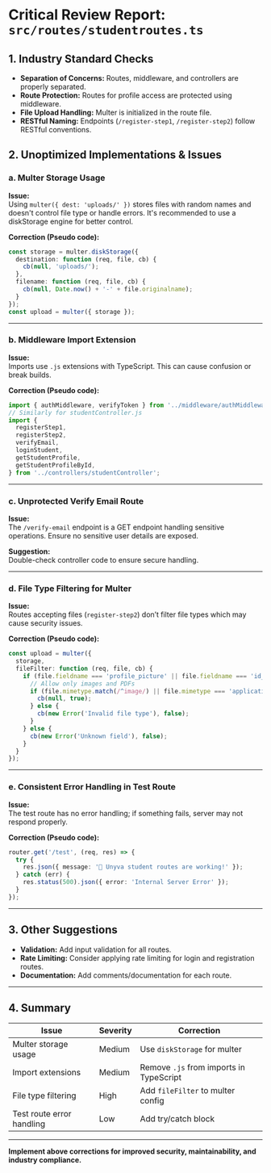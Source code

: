 # Critical Review Report: `src/routes/studentroutes.ts`

## 1. Industry Standard Checks

- **Separation of Concerns:** Routes, middleware, and controllers are properly separated.
- **Route Protection:** Routes for profile access are protected using middleware.
- **File Upload Handling:** Multer is initialized in the route file.
- **RESTful Naming:** Endpoints (`/register-step1`, `/register-step2`) follow RESTful conventions.

## 2. Unoptimized Implementations & Issues

### a. Multer Storage Usage

**Issue:**  
Using `multer({ dest: 'uploads/' })` stores files with random names and doesn't control file type or handle errors. It's recommended to use a diskStorage engine for better control.

**Correction (Pseudo code):**
```typescript
const storage = multer.diskStorage({
  destination: function (req, file, cb) {
    cb(null, 'uploads/');
  },
  filename: function (req, file, cb) {
    cb(null, Date.now() + '-' + file.originalname);
  }
});
const upload = multer({ storage });
```

---

### b. Middleware Import Extension

**Issue:**  
Imports use `.js` extensions with TypeScript. This can cause confusion or break builds.

**Correction (Pseudo code):**
```typescript
import { authMiddleware, verifyToken } from '../middleware/authMiddleware'; // Remove .js extension
// Similarly for studentController.js
import {
  registerStep1,
  registerStep2,
  verifyEmail,
  loginStudent,
  getStudentProfile,
  getStudentProfileById,
} from '../controllers/studentController';
```
---

### c. Unprotected Verify Email Route

**Issue:**  
The `/verify-email` endpoint is a GET endpoint handling sensitive operations. Ensure no sensitive user details are exposed.

**Suggestion:**  
Double-check controller code to ensure secure handling.

---

### d. File Type Filtering for Multer

**Issue:**  
Routes accepting files (`register-step2`) don’t filter file types which may cause security issues.

**Correction (Pseudo code):**
```typescript
const upload = multer({ 
  storage,
  fileFilter: function (req, file, cb) {
    if (file.fieldname === 'profile_picture' || file.fieldname === 'id_card') {
      // Allow only images and PDFs
      if (file.mimetype.match(/^image/) || file.mimetype === 'application/pdf') {
        cb(null, true);
      } else {
        cb(new Error('Invalid file type'), false);
      }
    } else {
      cb(new Error('Unknown field'), false);
    }
  }
});
```
---

### e. Consistent Error Handling in Test Route

**Issue:**  
The test route has no error handling; if something fails, server may not respond properly.

**Correction (Pseudo code):**
```typescript
router.get('/test', (req, res) => {
  try {
    res.json({ message: '🎉 Unyva student routes are working!' });
  } catch (err) {
    res.status(500).json({ error: 'Internal Server Error' });
  }
});
```
---

## 3. Other Suggestions

- **Validation:** Add input validation for all routes.
- **Rate Limiting:** Consider applying rate limiting for login and registration routes.
- **Documentation:** Add comments/documentation for each route.

---

## 4. Summary

| Issue | Severity | Correction |
|-------|----------|------------|
| Multer storage usage | Medium | Use `diskStorage` for multer |
| Import extensions | Medium | Remove `.js` from imports in TypeScript |
| File type filtering | High | Add `fileFilter` to multer config |
| Test route error handling | Low | Add try/catch block |

---

**Implement above corrections for improved security, maintainability, and industry compliance.**